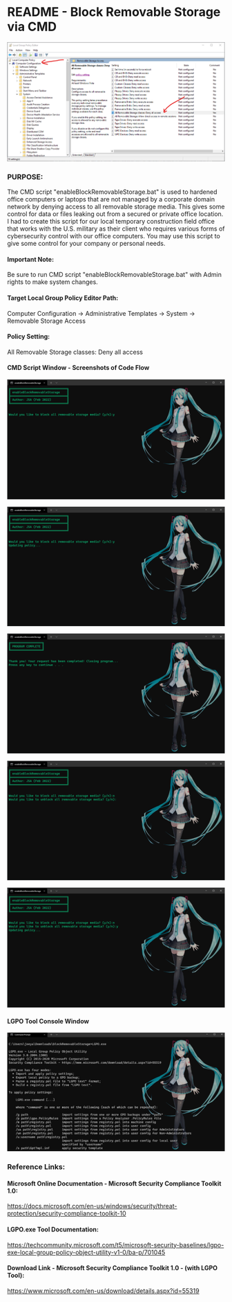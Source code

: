 # README - Block Removable Storage via CMD

![Title Banner](/Windows/GroupPolicyObject/blockRemovableStorage/media/lgpo_editor_path.png)

### PURPOSE:
The CMD script "enableBlockRemovableStorage.bat" is used to hardened office computers or laptops that are not managed by a corporate domain network by denying access to all removable storage media. This gives some control for data or files leaking out from a secured or private office location. I had to create this script for our local temporary construction field office that works with the U.S. military as their client who requires various forms of cybersecurity control with our office computers. You may use this script to give some control for your company or personal needs.

#### Important Note:
Be sure to run CMD script "enableBlockRemovableStorage.bat" with Admin rights to make system changes.

#### Target Local Group Policy Editor Path:
Computer Configuration -> Administrative Templates -> System -> Removable Storage Access

#### Policy Setting:
All Removable Storage classes: Deny all access

#### CMD Script Window - Screenshots of Code Flow
![Program Window #1](/Windows/GroupPolicyObject/blockRemovableStorage/media/scriptWindow1.png)

![Program Window #2](/Windows/GroupPolicyObject/blockRemovableStorage/media/scriptWindow2.png)

![Program Window #3](/Windows/GroupPolicyObject/blockRemovableStorage/media/scriptWindow3.png)

![Program Window #4](/Windows/GroupPolicyObject/blockRemovableStorage/media/scriptWindow4.png)

![Program Window #5](/Windows/GroupPolicyObject/blockRemovableStorage/media/scriptWindow5.png)


#### LGPO Tool Console Window
![LGPO Help Window](/Windows/GroupPolicyObject/blockRemovableStorage/media/lgpo_console.png)

### Reference Links:

#### Microsoft Online Documentation - Microsoft Security Compliance Toolkit 1.0:
https://docs.microsoft.com/en-us/windows/security/threat-protection/security-compliance-toolkit-10

#### LGPO.exe Tool Documentation:
https://techcommunity.microsoft.com/t5/microsoft-security-baselines/lgpo-exe-local-group-policy-object-utility-v1-0/ba-p/701045

#### Download Link - Microsoft Security Compliance Toolkit 1.0 - (with LGPO Tool):
https://www.microsoft.com/en-us/download/details.aspx?id=55319
